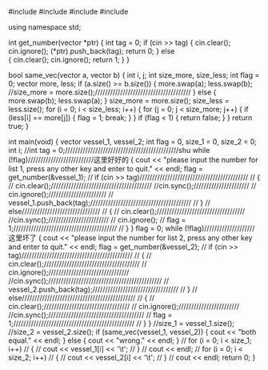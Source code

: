 #include <iostream>
#include <vector>
#include <string>
#include <algorithm>

using namespace std;

int get_number(vector<int> *ptr)
{
	int tag = 0;
	if (cin >> tag)
	{
		cin.clear();
		cin.ignore();
		(*ptr).push_back(tag);
		return 0;
	}
	else	
	{
		cin.clear();
		cin.ignore();
		return 1;
	}
}

bool same_vec(vector<int> a, vector<int> b)
{
	int i, j;
	int size_more, size_less;
	int flag = 0;
	vector<int> more, less;
	if (a.size() >= b.size())
	{
		more.swap(a);
		less.swap(b);
		//size_more = more.size();//////////////////////////////////////
	}
	else
	{
		more.swap(b);
		less.swap(a);
	}
	size_more = more.size();
	size_less = less.size();
	for (i = 0; i < size_less; i++)
	{
		for (j = 0; j < size_more; j++)
		{
			if (less[i] == more[j])
			{
				flag = 1;
				break;
			}
		}
		if (flag < 1)
		{
			return false;
		}
	}
	return true;
}

int main(void)
{
	vector<int> vessel_1, vessel_2;
	int flag = 0, size_1 = 0, size_2 = 0;
	int i;
	//int tag = 0;/////////////////////////////////////////////shu
	while (!flag)//////////////////////////这里好好的
	{
		cout << "please input the number for list 1, press any other key and enter to quit." << endl;
		flag = get_number(&vessel_1);
//		if (cin >> tag)///////////////////////////////////////////
//		{
//			cin.clear();////////////////////////////////////////
			//cin.sync();//////////////////////
//			cin.ignore();///////////////////////
//			vessel_1.push_back(tag);////////////////////////////////////////
//		}
//		else///////////////////////////////
//		{
//			cin.clear();///////////////////////////////////
			//cin.sync();////////////////////////
//			cin.ignore();
//			flag = 1;/////////////////////////////////////////
//		}
	}
	flag = 0;
	while (!flag)////////////////////这里坏了
	{
		cout << "please input the number for list 2, press any other key and enter to quit." << endl;
		flag = get_number(&vessel_2);
//		if (cin >> tag)////////////////////////////////////////////
//		{
//			cin.clear();//////////////////////////////////////
//			cin.ignore();////////////////////////////////
			//cin.sync();/////////////////////////////////////////////
//			vessel_2.push_back(tag);//////////////////////////////////
//		}
//		else/////////////////////////////////////////////
//		{
//			cin.clear();//////////////////////////////////
//			cin.ignore();////////////////////////
			//cin.sync();//////////////////////////////////////
//			flag = 1;////////////////////////////////////////////////
//		}
	}
	//size_1 = vessel_1.size();
	//size_2 = vessel_2.size();
	if (same_vec(vessel_1, vessel_2))
	{
		cout << "both equal." << endl;
	}
	else
	{
		cout << "wrong." << endl;
	}
//	for (i = 0; i < size_1; i++)
//	{
//		cout << vessel_1[i] << '\t';
//	}
//	cout << endl;
//	for (i = 0; i < size_2; i++)
//	{
	//	cout << vessel_2[i] << '\t';
//	}
//	cout << endl;
	return 0;
}
